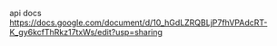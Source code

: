 api docs https://docs.google.com/document/d/10_hGdLZRQBLjP7fhVPAdcRT-K_gy6kcfThRkz17txWs/edit?usp=sharing
